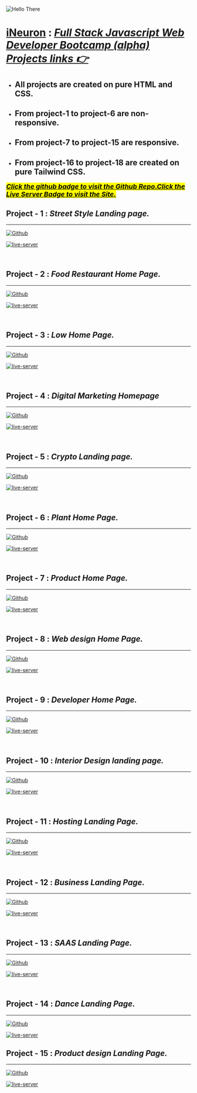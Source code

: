![Hello There](https://c.tenor.com/k5ZbW5-L6m8AAAAC/hello-peter-parker.gif)
<br>
# **[iNeuron](https://ineuron.ai/)** : *[Full Stack Javascript Web Developer Bootcamp  (alpha) Projects links 👉](https://ineuron.ai/course/Full-Stack-Javascript-Web-Developer?campaign=affiliate&coupon_code=XMFTZLKB)*

- ## All projects are created on pure HTML and CSS. 
- ## From project-1 to project-6 are non-responsive.
- ## From project-7 to project-15 are responsive. 
- ## From project-16 to project-18 are created on pure Tailwind CSS.

<span style="background-color:yellow ;font-size:18px;color:black"><u>***Click the github badge to visit the Github Repo.Click the Live Server Badge to visit the Site.***</u></span>


## **Project - 1 :** *Street Style Landing page.*
---
[![Github][github-shield]][github-url] 

[![live-server][live-server-shield]][live-server-url]

[github-shield]:https://img.shields.io/badge/GitHub-100000?style=for-the-badge&logo=github&logoColor=white
[live-server-shield]:https://img.shields.io/badge/Live_Server-B4161B?style=for-the-badge&logo=Netlify&logoColor=white

[github-url]:https://github.com/HeyRintu/Project-1-
[live-server-url]:https://visionary-pastelito-3e80f9.netlify.app/

<br>

## **Project - 2 :** *Food Restaurant Home Page.*
---
[![Github][github-shield]][github-url] 

[![live-server][live-server-shield]][live-server-url]

[github-shield]:https://img.shields.io/badge/GitHub-100000?style=for-the-badge&logo=github&logoColor=white
[live-server-shield]:https://img.shields.io/badge/Live_Server-B4161B?style=for-the-badge&logo=Netlify&logoColor=white

[github-url]:https://github.com/HeyRintu/project-2
[live-server-url]:https://heyrintu-project2.netlify.app/


<br>

## **Project - 3 :** *Low Home Page.*
---
[![Github][github-shield]][github-url] 

[![live-server][live-server-shield]][live-server-url]

[github-shield]:https://img.shields.io/badge/GitHub-100000?style=for-the-badge&logo=github&logoColor=white
[live-server-shield]:https://img.shields.io/badge/Live_Server-B4161B?style=for-the-badge&logo=Netlify&logoColor=white

[github-url]:https://github.com/HeyRintu/project-3
[live-server-url]:https://heyrintu-project3.netlify.app/


<br>

## **Project - 4 :** *Digital Marketing Homepage*
---
[![Github][github-shield]][github-url] 

[![live-server][live-server-shield]][live-server-url]

[github-shield]:https://img.shields.io/badge/GitHub-100000?style=for-the-badge&logo=github&logoColor=white
[live-server-shield]:https://img.shields.io/badge/Live_Server-B4161B?style=for-the-badge&logo=Netlify&logoColor=white

[github-url]:https://github.com/HeyRintu/project-4
[live-server-url]:https://heyrintu-project4.netlify.app/

<br>

## **Project - 5 :** *Crypto Landing page.*
---
[![Github][github-shield]][github-url] 

[![live-server][live-server-shield]][live-server-url]

[github-shield]:https://img.shields.io/badge/GitHub-100000?style=for-the-badge&logo=github&logoColor=white
[live-server-shield]:https://img.shields.io/badge/Live_Server-B4161B?style=for-the-badge&logo=Netlify&logoColor=white

[github-url]:https://github.com/HeyRintu/project-5
[live-server-url]:https://inquisitive-valkyrie-ac0d02.netlify.app/


<br>

## **Project - 6 :** *Plant Home Page.*
---
[![Github][github-shield]][github-url] 

[![live-server][live-server-shield]][live-server-url]

[github-shield]:https://img.shields.io/badge/GitHub-100000?style=for-the-badge&logo=github&logoColor=white
[live-server-shield]:https://img.shields.io/badge/Live_Server-B4161B?style=for-the-badge&logo=Netlify&logoColor=white

[github-url]:https://github.com/HeyRintu/project-6
[live-server-url]:https://nimble-gaufre-db4c28.netlify.app/


<br>

## **Project - 7 :** *Product Home Page.*
---
[![Github][github-shield]][github-url] 

[![live-server][live-server-shield]][live-server-url]

[github-shield]:https://img.shields.io/badge/GitHub-100000?style=for-the-badge&logo=github&logoColor=white
[live-server-shield]:https://img.shields.io/badge/Live_Server-B4161B?style=for-the-badge&logo=Netlify&logoColor=white

[github-url]:https://github.com/HeyRintu/Project-7
[live-server-url]:https://heyrintu-project-7.netlify.app/


<br>

## **Project - 8 :** *Web design Home Page.*
---
[![Github][github-shield]][github-url] 

[![live-server][live-server-shield]][live-server-url]

[github-shield]:https://img.shields.io/badge/GitHub-100000?style=for-the-badge&logo=github&logoColor=white
[live-server-shield]:https://img.shields.io/badge/Live_Server-B4161B?style=for-the-badge&logo=Netlify&logoColor=white

[github-url]:https://github.com/HeyRintu/project-8
[live-server-url]:https://magenta-tapioca-6fa471.netlify.app/

<br>

## **Project - 9 :** *Developer Home Page.*
---
[![Github][github-shield]][github-url] 

[![live-server][live-server-shield]][live-server-url]

[github-shield]:https://img.shields.io/badge/GitHub-100000?style=for-the-badge&logo=github&logoColor=white
[live-server-shield]:https://img.shields.io/badge/Live_Server-B4161B?style=for-the-badge&logo=Netlify&logoColor=white

[github-url]:https://github.com/HeyRintu/project-09
[live-server-url]:https://heyrintu-project09.netlify.app/

<br>

## **Project - 10 :** *Interior Design landing page.*
---
[![Github][github-shield]][github-url] 

[![live-server][live-server-shield]][live-server-url]

[github-shield]:https://img.shields.io/badge/GitHub-100000?style=for-the-badge&logo=github&logoColor=white
[live-server-shield]:https://img.shields.io/badge/Live_Server-B4161B?style=for-the-badge&logo=Netlify&logoColor=white

[github-url]:https://github.com/HeyRintu/Project-1-
[live-server-url]:https://visionary-pastelito-3e80f9.netlify.app/


<br>

## **Project - 11 :** *Hosting Landing Page.*
---
[![Github][github-shield]][github-url] 

[![live-server][live-server-shield]][live-server-url]

[github-shield]:https://img.shields.io/badge/GitHub-100000?style=for-the-badge&logo=github&logoColor=white
[live-server-shield]:https://img.shields.io/badge/Live_Server-B4161B?style=for-the-badge&logo=Netlify&logoColor=white

[github-url]:https://github.com/HeyRintu/Project-13
[live-server-url]:https://mellow-arithmetic-217ea5.netlify.app/

<br>

## **Project - 12 :** *Business Landing Page.*
---
[![Github][github-shield]][github-url] 

[![live-server][live-server-shield]][live-server-url]

[github-shield]:https://img.shields.io/badge/GitHub-100000?style=for-the-badge&logo=github&logoColor=white
[live-server-shield]:https://img.shields.io/badge/Live_Server-B4161B?style=for-the-badge&logo=Netlify&logoColor=white

[github-url]:https://github.com/HeyRintu/Project-12
[live-server-url]:https://visionary-pastelito-3e80f9.netlify.app/


<br>

## **Project - 13 :** *SAAS Landing Page.*
---
[![Github][github-shield]][github-url] 

[![live-server][live-server-shield]][live-server-url]

[github-shield]:https://img.shields.io/badge/GitHub-100000?style=for-the-badge&logo=github&logoColor=white
[live-server-shield]:https://img.shields.io/badge/Live_Server-B4161B?style=for-the-badge&logo=Netlify&logoColor=white

[github-url]:https://github.com/HeyRintu/Project-13
[live-server-url]:https://mellow-arithmetic-217ea5.netlify.app/

<br>

## **Project - 14 :** *Dance Landing Page.*
---
[![Github][github-shield]][github-url] 

[![live-server][live-server-shield]][live-server-url]

[github-shield]:https://img.shields.io/badge/GitHub-100000?style=for-the-badge&logo=github&logoColor=white
[live-server-shield]:https://img.shields.io/badge/Live_Server-B4161B?style=for-the-badge&logo=Netlify&logoColor=white

[github-url]:https://github.com/HeyRintu/project-14
[live-server-url]:https://profound-babka-7d48d2.netlify.app/

## **Project - 15 :** *Product design Landing Page.*
---
[![Github][github-shield]][github-url] 

[![live-server][live-server-shield]][live-server-url]

[github-shield]:https://img.shields.io/badge/GitHub-100000?style=for-the-badge&logo=github&logoColor=white
[live-server-shield]:https://img.shields.io/badge/Live_Server-B4161B?style=for-the-badge&logo=Netlify&logoColor=white

[github-url]:https://github.com/HeyRintu/Project-15
[live-server-url]:https://heyrintu-project15.netlify.app/







